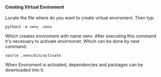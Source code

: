 #### Creating Virtual Enviroment
Locate the file where do you want to create virtual enviroment. Then typ:

`python3 -m venv .venv`

Which creates enviroment with name venv. After executing this command it's necessary to activate envirmonet. Which can be done by next command:

`source .venv/bin/activate`

When Enviroment is activated, dependencies and packages can be downloaded into it. 

